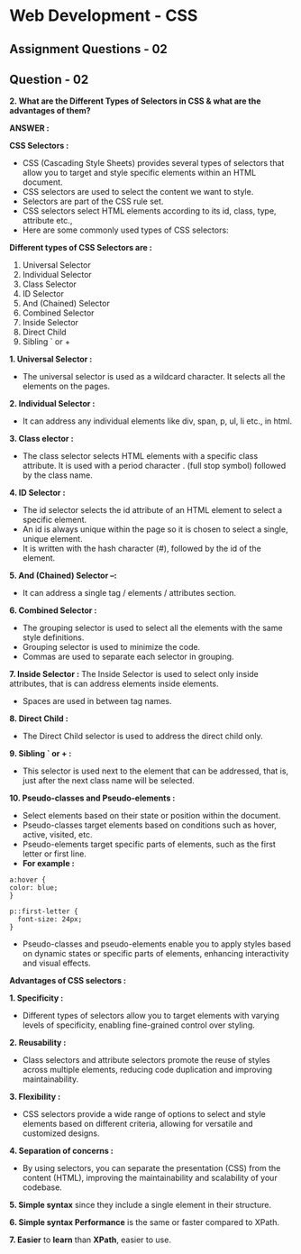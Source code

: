 # **Web Development - CSS**
## **Assignment Questions - 02**
## **Question - 02**

**2. What are the Different Types of Selectors in CSS & what are the advantages of them?**

**ANSWER :**

**CSS Selectors :**
- CSS (Cascading Style Sheets) provides several types of selectors that allow you to target and style specific elements within an HTML document. 
- CSS selectors are used to select the content we want to style.
- Selectors are part of the CSS rule set. 
- CSS selectors select HTML elements according to its id, class, type, attribute etc.,
- Here are some commonly used types of CSS selectors:


**Different types of CSS Selectors are :** 
1. Universal Selector
2. Individual Selector
3. Class Selector
4. ID Selector
5. And (Chained) Selector
6. Combined Selector
7. Inside Selector
8. Direct Child
9. Sibling ` or +

**1. Universal Selector :** 
- The universal selector is used as a wildcard character. It selects all the elements on the pages.

**2. Individual Selector :** 
- It can address any individual elements like div, span, p, ul, li etc., in html.

**3. Class elector :**
- The class selector selects HTML elements with a specific class attribute. It is used with a period character . (full stop symbol) followed by the class name.

**4. ID Selector :** 
- The id selector selects the id attribute of an HTML element to select a specific element. 
- An id is always unique within the page so it is chosen to select a single, unique element. 
- It is written with the hash character (#), followed by the id of the element.

**5. And (Chained) Selector –:** 
- It can address a single tag / elements / attributes section.

**6. Combined Selector :** 
- The grouping selector is used to select all the elements with the same style definitions. 
- Grouping selector is used to minimize the code. 
- Commas are used to separate each selector in grouping.

**7. Inside Selector :** The Inside Selector is used to select only inside attributes, that is can address elements inside elements. 
- Spaces are used in between tag names.

**8. Direct Child :** 
- The Direct Child selector is used to address the direct child only.

**9. Sibling ` or + :** 
- This selector is used next to the element that can be addressed, that is, just after the next class name will be selected.

**10. Pseudo-classes and Pseudo-elements :** 
- Select elements based on their state or position within the document. 
- Pseudo-classes target elements based on conditions such as hover, active, visited, etc. 
- Pseudo-elements target specific parts of elements, such as the first letter or first line. 
- **For example :**

```
a:hover {
color: blue;
}

p::first-letter {
  font-size: 24px;
}
```
- Pseudo-classes and pseudo-elements enable you to apply styles based on dynamic states or specific parts of elements, enhancing interactivity and visual effects.



**Advantages of CSS selectors :**

**1. Specificity :** 
- Different types of selectors allow you to target elements with varying levels of specificity, enabling fine-grained control over styling.

**2. Reusability :** 
- Class selectors and attribute selectors promote the reuse of styles across multiple elements, reducing code duplication and improving maintainability.

**3. Flexibility :** 
- CSS selectors provide a wide range of options to select and style elements based on different criteria, allowing for versatile and customized designs.

**4. Separation of concerns :** 
- By using selectors, you can separate the presentation (CSS) from the content (HTML), improving the maintainability and scalability of your codebase.

**5. Simple syntax** since they include a single element in their structure.

**6. Simple syntax Performance** is the same or faster compared to XPath.

**7. Easier** to **learn** than **XPath**, easier to use.
